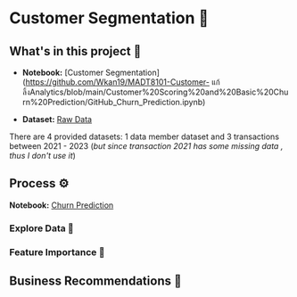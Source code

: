 # Customer Segmentation 🔎



## What's in this project 💼

* **Notebook:** [Customer Segmentation](https://github.com/Wkan19/MADT8101-Customer- แก้ลิ้งAnalytics/blob/main/Customer%20Scoring%20and%20Basic%20Churn%20Prediction/GitHub_Churn_Prediction.ipynb)

* **Dataset:** [Raw Data](https://github.com/Wkan19/MADT8101-Customer-Analytics/blob/main/Customer%20Scoring%20and%20Basic%20Churn%20Prediction/EcommerceCust.csv)

There are 4 provided datasets: 1 data member dataset and 3 transactions between 2021 - 2023 (*but since transaction 2021 has some missing data , thus I don't use it*)


## Process ⚙️
**Notebook:** [Churn Prediction](https://github.com/Wkan19/MADT8101-Customer-Analytics/blob/main/Customer%20Scoring%20and%20Basic%20Churn%20Prediction/GitHub_Churn_Prediction.ipynb)

### Explore Data 🔦
### Feature Importance 🏅

## Business Recommendations 🌟
